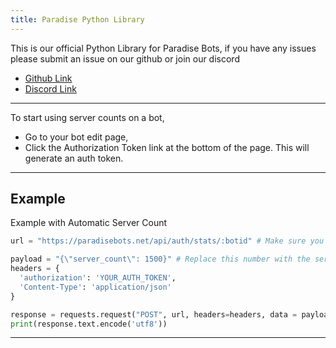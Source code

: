 ```yaml
---
title: Paradise Python Library
---
```


This is our official Python Library for Paradise Bots, if you have any issues please submit an issue on our github or join our discord
* [Github Link](https://github.com/ParadiseBotList)
* [Discord Link](https://discord.gg/ZAgkp2Q)

---
To start using server counts on a bot, 
* Go to your bot edit page, 
* Click the Authorization Token link at the bottom of the page. This will generate an auth token.

---

## Example
Example with Automatic Server Count
```Python
url = "https://paradisebots.net/api/auth/stats/:botid" # Make sure you include the domain

payload = "{\"server_count\": 1500}" # Replace this number with the server count
headers = {
  'authorization': 'YOUR_AUTH_TOKEN',
  'Content-Type': 'application/json'
}

response = requests.request("POST", url, headers=headers, data = payload)
print(response.text.encode('utf8'))

```

---
